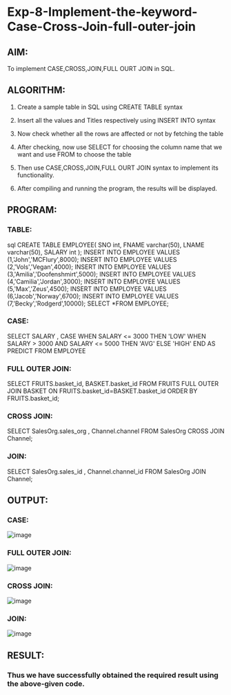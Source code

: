 # Exp-8-Implement-the-keyword-Case-Cross-Join-full-outer-join
## AIM:
To implement CASE,CROSS,JOIN,FULL OURT JOIN in SQL.
## ALGORITHM:

1. Create a sample table in SQL using CREATE TABLE syntax

2. Insert all the values and Titles respectively using INSERT INTO syntax

3. Now check whether all the rows are affected or not by fetching the table

4. After checking, now use SELECT for choosing the column name that we want and use FROM to choose the table

5. Then use CASE,CROSS,JOIN,FULL OURT JOIN syntax to implement its functionality.

6. After compiling and running the program, the results will be displayed.
## PROGRAM:
### TABLE:
sql
CREATE TABLE EMPLOYEE(
 	SNO int,
	FNAME varchar(50),
  	LNAME varchar(50),
	SALARY int
);
INSERT INTO EMPLOYEE VALUES (1,'John','MCFlury',8000);
INSERT INTO EMPLOYEE VALUES (2,'Vols','Vegan',4000);
INSERT INTO EMPLOYEE VALUES (3,'Amilia','Doofenshmirt',5000);
INSERT INTO EMPLOYEE VALUES (4,'Camilia','Jordan',3000);
INSERT INTO EMPLOYEE VALUES (5,'Max','Zeus',4500);
INSERT INTO EMPLOYEE VALUES (6,'Jacob','Norway',6700);
INSERT INTO EMPLOYEE VALUES (7,'Becky','Rodgerd',10000);
SELECT *FROM EMPLOYEE;

### CASE:

SELECT SALARY ,
CASE
	WHEN SALARY <= 3000 THEN 'LOW'
    WHEN SALARY > 3000 AND SALARY <= 5000 THEN 'AVG'
    ELSE 'HIGH'
END AS PREDICT
FROM EMPLOYEE


### FULL OUTER JOIN:

SELECT FRUITS.basket_id, BASKET.basket_id
FROM FRUITS
FULL OUTER JOIN BASKET ON FRUITS.basket_id=BASKET.basket_id
ORDER BY FRUITS.basket_id;

### CROSS JOIN:

SELECT SalesOrg.sales_org , Channel.channel
FROM SalesOrg
CROSS JOIN Channel;

### JOIN:

SELECT SalesOrg.sales_id , Channel.channel_id
FROM SalesOrg
JOIN Channel;

## OUTPUT:
### CASE:
![image](https://github.com/VaishnaviMariappan/EXP08_SQL/assets/94169913/ec6cd915-ffb8-46f1-993c-cd67af18eeb1)
### FULL OUTER JOIN:
![image](https://github.com/gpavithra673/Exp-8-Implement-the-keyword-Case-Cross-Join-full-outer-join/assets/93427264/cd037ed7-6efb-425a-8c60-46bee5e6a5f6)
### CROSS JOIN:
![image](https://github.com/gpavithra673/Exp-8-Implement-the-keyword-Case-Cross-Join-full-outer-join/assets/93427264/6915d8dc-6366-4a0e-9272-326160969f65)
### JOIN:
![image](https://github.com/gpavithra673/Exp-8-Implement-the-keyword-Case-Cross-Join-full-outer-join/assets/93427264/642882eb-b94e-46e6-8609-b170061be90c)

## RESULT:
### Thus we have successfully obtained the required result using the above-given code.
